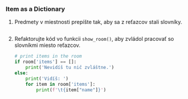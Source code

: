 ### Item as a Dictionary

1. Predmety v miestnosti prepíšte tak, aby sa z reťazcov stali slovníky.

   ```python
   ```

2. Refaktorujte kód vo funkcii `show_room()`, aby zvládol pracovať so slovníkmi miesto reťazcov.

   ```python
   # print items in the room
   if room['items'] == []:
       print('Nevidíš tu nič zvláštne.')
   else:
       print('Vidíš: ')
       for item in room['items']:
           print(f'\t{item["name"]}')
   ```

   

